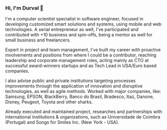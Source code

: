 ### Hi, I'm Durval 👋

I'm a computer scientist specialist in software engineer, focused in developing customized smart solutions and systems, using mobile and web technologies. A serial entrepreneur as well, I've participated and contributed with +10 business and spin-offs, being a mentor as well for small business and freelancers.

Expert in project and team management, I've built my career with proactive involvements and positions from where I could be a contributor, reaching leadership and corporate management roles, acting mainly as CTO at successful award-winners startups and as Tech Lead in USA/Euro based companies.

I also advise public and private institutions targeting processes improvements through the application of innovation and disruptive technologies, as well as agile methods. Worked with major companies, like: Samsung, EPSON, BlackBerry, Banco do Brasil, Bradesco, Itaú, Danone, Disney, Peugeot, Toyota and other sharks.

Already executed and maintained project, researches and partnerships with international institutions & organizations, such as Universidade de Coimbra (Portugal) and Songs for Smiles Inc. (New York - USA).
